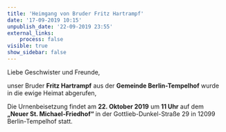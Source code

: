```yaml
---
title: 'Heimgang von Bruder Fritz Hartrampf'
date: '17-09-2019 10:15'
unpublish_date: '22-09-2019 23:55'
external_links:
    process: false
visible: true
show_sidebar: false
---
```


Liebe Geschwister und Freunde,

unser Bruder **Fritz Hartrampf** aus der **Gemeinde Berlin-Tempelhof** wurde in die ewige Heimat abgerufen,

Die Urnenbeisetzung findet am **22. Oktober 2019** um **11 Uhr** auf dem **„Neuer St. Michael-Friedhof“** in der Gottlieb-Dunkel-Straße 29 in 12099 Berlin-Tempelhof statt.